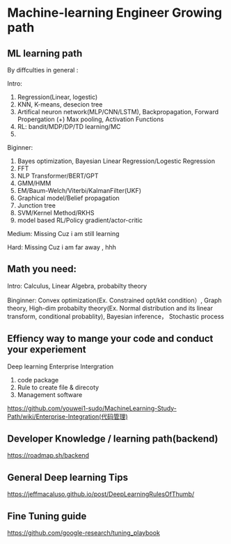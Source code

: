 # Machine-learning Engineer Growing path

ML learning path
--
By diffculties in general :

Intro: 
  1. Regression(Linear, logestic)
  2.  KNN, K-means, desecion tree 
  3.  Artifical neuron network(MLP/CNN/LSTM), Backpropagation, Forward Propergation
    (+) Max pooling, Activation Functions
  4.  RL: bandit/MDP/DP/TD learning/MC
  5. 

Biginner:

  1. Bayes optimization,  Bayesian Linear Regression/Logestic Regression
  2. FFT
  3. NLP Transformer/BERT/GPT
  4. GMM/HMM
  5. EM/Baum-Welch/Viterbi/KalmanFilter(UKF)
  6. Graphical model/Belief propagation
  7. Junction tree
  8. SVM/Kernel Method/RKHS
  9. model based RL/Policy gradient/actor-critic


Medium: 
  Missing Cuz i am still learning

Hard:
  Missing Cuz i am far away , hhh
  
Math you need:
--
  Intro: Calculus, Linear Algebra, probabilty theory
  
  Binginner: Convex optimization(Ex. Constrained opt/kkt condition）, Graph theory, High-dim probabilty theory(Ex. Normal distribution and its linear transform, conditional probablity), Bayesian inference， Stochastic process

## Effiency way to mange your code and conduct your experiement
Deep learning Enterprise Intergration
1. code package
2. Rule to create file & direcoty 
3. Management software

https://github.com/youwei1-sudo/MachineLearning-Study-Path/wiki/Enterprise-Integration(代码管理)

## Developer Knowledge / learning path(backend)
https://roadmap.sh/backend

## General Deep learning Tips
https://jeffmacaluso.github.io/post/DeepLearningRulesOfThumb/


## Fine Tuning guide
https://github.com/google-research/tuning_playbook

